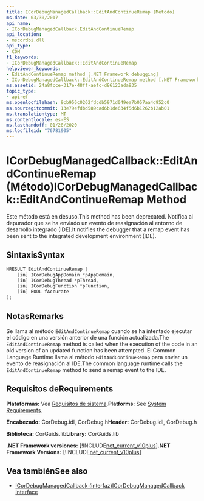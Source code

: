 ```yaml
---
title: ICorDebugManagedCallback::EditAndContinueRemap (Método)
ms.date: 03/30/2017
api_name:
- ICorDebugManagedCallback.EditAndContinueRemap
api_location:
- mscordbi.dll
api_type:
- COM
f1_keywords:
- ICorDebugManagedCallback::EditAndContinueRemap
helpviewer_keywords:
- EditAndContinueRemap method [.NET Framework debugging]
- ICorDebugManagedCallback::EditAndContinueRemap method [.NET Framework debugging]
ms.assetid: 24a8fcce-317e-48ff-aefc-d86123ada935
topic_type:
- apiref
ms.openlocfilehash: 9cb956c0262fdcdb5971d049ea7b057aa4d952c0
ms.sourcegitcommit: 13e79efdbd589cad6b1de634f5d6b1262b12ab01
ms.translationtype: MT
ms.contentlocale: es-ES
ms.lasthandoff: 01/28/2020
ms.locfileid: "76781905"
---
```

# <a name="icordebugmanagedcallbackeditandcontinueremap-method"></a><span data-ttu-id="d81e1-102">ICorDebugManagedCallback::EditAndContinueRemap (Método)</span><span class="sxs-lookup"><span data-stu-id="d81e1-102">ICorDebugManagedCallback::EditAndContinueRemap Method</span></span>
<span data-ttu-id="d81e1-103">Este método está en desuso.</span><span class="sxs-lookup"><span data-stu-id="d81e1-103">This method has been deprecated.</span></span> <span data-ttu-id="d81e1-104">Notifica al depurador que se ha enviado un evento de reasignación al entorno de desarrollo integrado (IDE).</span><span class="sxs-lookup"><span data-stu-id="d81e1-104">It notifies the debugger that a remap event has been sent to the integrated development environment (IDE).</span></span>  
  
## <a name="syntax"></a><span data-ttu-id="d81e1-105">Sintaxis</span><span class="sxs-lookup"><span data-stu-id="d81e1-105">Syntax</span></span>  
  
```cpp  
HRESULT EditAndContinueRemap (  
    [in] ICorDebugAppDomain *pAppDomain,  
    [in] ICorDebugThread *pThread,  
    [in] ICorDebugFunction *pFunction,  
    [in] BOOL fAccurate  
);  
```  
  
## <a name="remarks"></a><span data-ttu-id="d81e1-106">Notas</span><span class="sxs-lookup"><span data-stu-id="d81e1-106">Remarks</span></span>  
 <span data-ttu-id="d81e1-107">Se llama al método `EditAndContinueRemap` cuando se ha intentado ejecutar el código en una versión anterior de una función actualizada.</span><span class="sxs-lookup"><span data-stu-id="d81e1-107">The `EditAndContinueRemap` method is called when the execution of the code in an old version of an updated function has been attempted.</span></span> <span data-ttu-id="d81e1-108">El Common Language Runtime llama al método `EditAndContinueRemap` para enviar un evento de reasignación al IDE.</span><span class="sxs-lookup"><span data-stu-id="d81e1-108">The common language runtime calls the `EditAndContinueRemap` method to send a remap event to the IDE.</span></span>  
  
## <a name="requirements"></a><span data-ttu-id="d81e1-109">Requisitos de</span><span class="sxs-lookup"><span data-stu-id="d81e1-109">Requirements</span></span>  
 <span data-ttu-id="d81e1-110">**Plataformas:** Vea [Requisitos de sistema](../../../../docs/framework/get-started/system-requirements.md).</span><span class="sxs-lookup"><span data-stu-id="d81e1-110">**Platforms:** See [System Requirements](../../../../docs/framework/get-started/system-requirements.md).</span></span>  
  
 <span data-ttu-id="d81e1-111">**Encabezado:** CorDebug.idl, CorDebug.h</span><span class="sxs-lookup"><span data-stu-id="d81e1-111">**Header:** CorDebug.idl, CorDebug.h</span></span>  
  
 <span data-ttu-id="d81e1-112">**Biblioteca:** CorGuids.lib</span><span class="sxs-lookup"><span data-stu-id="d81e1-112">**Library:** CorGuids.lib</span></span>  
  
 <span data-ttu-id="d81e1-113">**.NET Framework versiones:** [!INCLUDE[net_current_v10plus](../../../../includes/net-current-v10plus-md.md)]</span><span class="sxs-lookup"><span data-stu-id="d81e1-113">**.NET Framework Versions:** [!INCLUDE[net_current_v10plus](../../../../includes/net-current-v10plus-md.md)]</span></span>  
  
## <a name="see-also"></a><span data-ttu-id="d81e1-114">Vea también</span><span class="sxs-lookup"><span data-stu-id="d81e1-114">See also</span></span>

- [<span data-ttu-id="d81e1-115">ICorDebugManagedCallback (interfaz)</span><span class="sxs-lookup"><span data-stu-id="d81e1-115">ICorDebugManagedCallback Interface</span></span>](icordebugmanagedcallback-interface.md)
